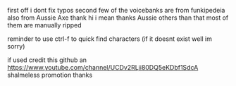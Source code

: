 first off i dont fix typos second few of the voicebanks are from funkipedeia also from Aussie Axe thank hi i mean thanks Aussie others than that most of them are manually ripped

reminder to use ctrl-f to quick find characters (if it doesnt exist well im sorry) 

if used credit this github an https://www.youtube.com/channel/UCDv2RLji80DQ5eKDbf1SdcA shalmeless promotion thanks
